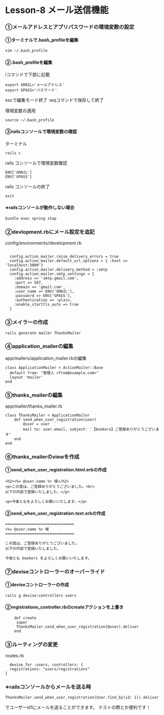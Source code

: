 # Lesson-8 メール送信機能
### ①メールアドレスとアプリパスワードの環境変数の設定
#### ①ターミナルで.bash_profileを編集
```
vim ~/.bash_profile
```
#### ②.bash_profileを編集
iコマンドで下部に記載
```
export GMAIL='メールアドレス'
export GPASS='パスワード'
```
escで編集モード終了
:wqコマンドで保存して終了

環境変数の適用
```
source ~/.bash_profile
```
#### ③railsコンソールで環境変数の確認
ターミナル
```
rails c
```
rails コンソールで環境変数確認
```
ENV['GMAIL']
ENV['GPASS']
```
rails コンソールの終了
```
exit
```
#### ※railsコンソールが動作しない場合
```
bundle exec spring stop
```
### ②devlopment.rbにメール設定を追記
config/environments/development.rb
```

  config.action_mailer.raise_delivery_errors = true
  config.action_mailer.default_url_options = { :host => 'localhost:3000'}
  config.action_mailer.delivery_method = :smtp
  config.action_mailer.smtp_settings = {
    :address => 'smtp.gmail.com',
    :port => 587,
    :domain => 'gmail.com',
    :user_name => ENV['GMAIL'],
    :password => ENV['GPASS'],
    :authentication => :plain,
    :enable_starttls_auto => true
  }

```
### ③メイラーの作成
```
rails generate mailer ThanksMailer
```
### ④application_mailerの編集
app/mailers/application_mailer.rbの編集
```
class ApplicationMailer < ActionMailer::Base
  default from: "管理人 <from@example.com>"
  layout 'mailer'
end
```
### ⑤thanks_mailerの編集
app/mailer/thanks_mailer.rb
```
class ThanksMailer < ApplicationMailer
    def send_when_user_registration(user)
        @user = user
        mail to: user.email, subject: '【bookers】ご登録ありがとうございます'
    end
end
```
### ⑥thanks_mailerのviewを作成
#### ①send_when_user_registration.html.erbの作成
```
<h2><%= @user.name %> 様</h2>
<p>この度は、ご登録ありがとうございました。<br>
以下の内容で登録いたしました。</p>

<p>今後ともをよろしくお願いいたします。</p>
```
#### ②send_when_user_registration.text.erbの作成
```
===============================
<%= @user.name %> 様
===============================

この度は、ご登録ありがとうございました。
以下の内容で登録いたしました。

今後とも bookers をよろしくお願いいたします。
```
### ⑦deviseコントローラーのオーバーライド
#### ①deviseコントローラーの作成
```
rails g devise:controllers users
```
#### ②registrations_controller.rbのcreateアクションを上書き
```
    def create
     super
     ThanksMailer.send_when_user_registration(@user).deliver 
    end
```
### ③ルーティングの変更
routes.rb
```
  devise_for :users, controllers: {
  registrations: "users/registrations"
}
```

### ※railsコンソールからメールを送る時
```
ThanksMailer.send_when_user_registration(User.find_by(id: 1)).deliver
```
でユーザーid1にメールを送ることができます。
テストの際とか便利です！